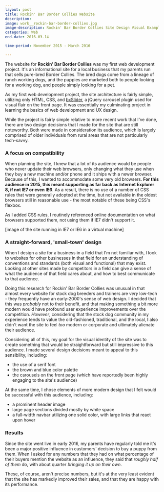 ```yaml
---
layout: post
title: Rockin' Bar Border Collies Website
description: 
image: work__rockin-bar-border-collies.jpg
image-description: Rockin' Bar Border Collies Site Design Visual Example
categories: Web
end-date: 2016-03-14

time-period: November 2015 - March 2016

---
```


The website for **Rockin' Bar Border Collies** was my first web development project. It's an informational site for a local business that my parents run that sells pure-bred Border Collies. The bred dogs come from a lineage of ranch working dogs, and the puppies are marketed both to people looking for a working dog, and people simply looking for a pet.

As my first web development project, the site architecture is fairly simple, utilizing only HTML, CSS, and [bxSlider](https://bxslider.com/), a jQuery carousel plugin used for visual flair on the front page. It was essentially my culminating project in learning the basics of web development and UX design.

While the project is fairly simple relative to more recent work that I've done, there are two design decisions that I made for the site that are still noteworthy. Both were made in consideration its audience, which is largely comprised of older individuals from rural areas that are not particularly tech-savvy.

### A focus on compatibility
When planning the site, I knew that a lot of its audience would be people who never update their web browsers, only changing what they use when they buy a new machine and/or phone and it ships with a newer browser. Because of this, I wanted to accommodate some very old browsers. **For this audience in 2015, this meant supporting as far back as Internet Explorer 8, if not IE7 or even IE6**. As a result, there is no use of a number of CSS rules that were generally adopted at the time, but not available in the oldest browsers still in reasonable use - the most notable of these being CSS's flexbox.

As I added CSS rules, I routinely referenced online documentation on what browsers supported them, not using them if IE7 didn't support it.

[image of the site running in IE7 or IE6 in a virtual machine]

### A straight-forward, 'small-town' design
When I design a site for a business in a field that I'm not familiar with, I look to websites for other businesses in that field for an understanding of conventions and standards (both visual and functional) that may exist. Looking at other sites made by competitors in a field can give a sense of what the audience of that field cares about, and how to best communicate to that audience.

Doing this research for Rockin' Bar Border Collies was unusual in that almost every website for stock dog breeders and trainers are *very* low-tech - they frequently have an early-2000's sense of web design. I decided that this was *probably* not to their benefit, and that making something a bit more modern would have profound user experience improvements over the competition. *However*, considering that the stock dog community in my experience tends to value the old-fashioned, traditional, and the local, I also didn't want the site to feel *too* modern or corporate and ultimately alienate their audience.

Considering all of this, my goal for the visual identity of the site was to create something that would be straightforward but still impressive to this audience. I made several design decisions meant to appeal to this sensibility, including:
- the use of a serif font
- the brown and blue color palette
- the carousels on the front page (which have reportedly been highly engaging to the site's audience) 


At the same time, I chose elements of more modern design that I felt would be successful with this audience, including:
- a prominent header image
- large page sections divided mostly by white space
- a full-width navbar utilizing one solid color, with large links that react upon hover

### Results
Since the site went live in early 2016, my parents have regularly told me it's been a major positive influence in customers' decision to buy a puppy from them. When I asked for any numbers that they had on what percentage of their buyers mention the website as an influence, they said that *roughly half of them* do, with about quarter *bringing it up on their own*. 

These, of course, aren't precise numbers, but it's at the very least  evident that the site has markedly improved their sales, and that they are happy with its performance.
